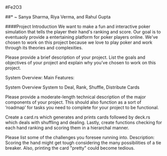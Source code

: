 #Fe2O3

##* ~ Sanya Sharma, Riya Verma, and Rahul Gupta

####Project Introduction
  We want to make a fun and interactive poker simulation that tells the player their hand's ranking and score. Our goal is to eventuaoly provide a entertaining platform for poker players online. We've chosen to work on this project because we love to play poker and work through its theories and complexities.

Please provide a brief description of your project. List the goals and objectives of your project and explain why you’ve chosen to work on this project.

System Overview: Main Features: 

System Overview
System to Deal, Rank, Shuffle, Distribute Cards

Please provide a moderate-length technical description of the major components of your project. This should also function as a sort of ‘roadmap’ for tasks you need to complete for your project to be functional.

Create a card.rs which generates and prints cards followed by deck.rs which deals with shuffling and dealing. Lastly, create functions checking for each hand ranking and scoring them in a hierarchal manner.

Please list some of the challenges you foresee running into.
Description: Scoring the hand might get tough considering the many possibilities of a tie breaker. Also, printing the card "pretty" could become tedious.
